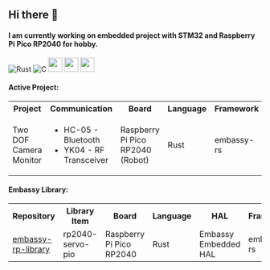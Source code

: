 ## Hi there 👋
#### I am currently working on embedded project with STM32 and Raspberry Pi Pico RP2040 for hobby. 
<!---
<img src="https://github-readme-stats.vercel.app/api/top-langs/?username=tutla53&layout=compact&theme=github_dark&hide=Makefile,CMake,RPC&size_weight=0.5&count_weight=0.5" align="center"/>
--->

![Rust](https://img.shields.io/badge/rust-%23000000.svg?style=for-the-badge&logo=rust&logoColor=white)
![C](https://img.shields.io/badge/c-%2300599C.svg?style=for-the-badge&logo=c&logoColor=white)
<img src ="https://user-images.githubusercontent.com/32474027/105848287-1c024f00-6022-11eb-8a6f-6bdae761b44d.jpg" height=28)>
<img src ="https://substackcdn.com/image/fetch/f_auto,q_auto:good,fl_progressive:steep/https%3A%2F%2Fbucketeer-e05bbc84-baa3-437e-9518-adb32be77984.s3.amazonaws.com%2Fpublic%2Fimages%2F8b0afbee-2dcd-4ab4-8cb9-659a0fabc755_359x198.png" height=28)>
<img src ="https://m.media-amazon.com/images/S/abs-image-upload-na/d/AmazonStores/A1F83G8C2ARO7P/4087e55f2f303ebc54d6fa96c58fe3cc.w980.h290._CR0%2C47%2C980%2C196_SX980_.jpg" height=28)>

#### Active Project:
<table>
  <tr> 
    <th> Project </th>
    <th> Communication </th>
    <th> Board</th> 
    <th> Language</th> 
    <th> Framework</th> 
    <th> Repository</th> 
  </tr>
  <tr> 
    <td> Two DOF Camera Monitor</td> 
    <td> 
      <ul>
        <li>HC-05 - Bluetooth</li>
        <li>YK04 - RF Transceiver</li>
      </ul> 
    </td>
    <td> Raspberry Pi Pico RP2040 (Robot) </td>
    <td> Rust </td>
    <td> embassy-rs   </td> 
    <td> <a href="https://github.com/tutla53/camera-monitor-robot">camera-monitor-robot</a>   </td>
  </tr>
</table>

#### Embassy Library:

<table>
<tr> 
  <th> Repository</th> 
  <th> Library Item</th> 
  <th> Board</th> 
  <th> Language</th> 
  <th> HAL</th> 
  <th> Framework</th> 
</tr>
<tr> 
  <td> <a href= https://github.com/tutla53/embassy-rp-library.git>embassy-rp-library</a> </td>
  <td> 
    rp2040-servo-pio
    <!---
    <ul>
      <li>rp2040-servo-pio</li>
     </ul>  
    --->
  </td> 
  <td> Raspberry Pi Pico RP2040</td>
  <td> Rust </td>
  <td> Embassy Embedded HAL  </td>
  <td> embassy-rs   </td> 
</tr>

</table>
